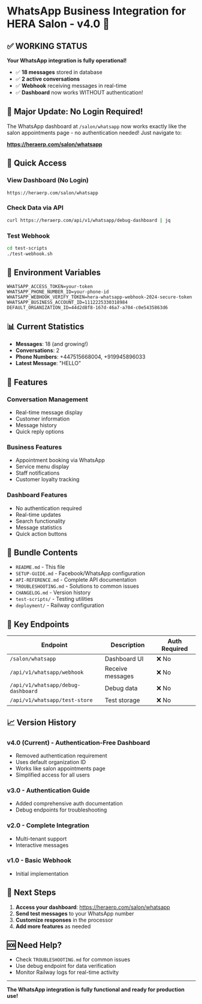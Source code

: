 # WhatsApp Business Integration for HERA Salon - v4.0 🚀

## ✅ WORKING STATUS

**Your WhatsApp integration is fully operational!**
- ✅ **18 messages** stored in database
- ✅ **2 active conversations**
- ✅ **Webhook** receiving messages in real-time
- ✅ **Dashboard** now works WITHOUT authentication!

## 🎉 Major Update: No Login Required!

The WhatsApp dashboard at `/salon/whatsapp` now works exactly like the salon appointments page - no authentication needed! Just navigate to:

**https://heraerp.com/salon/whatsapp**

## 📱 Quick Access

### View Dashboard (No Login)
```
https://heraerp.com/salon/whatsapp
```

### Check Data via API
```bash
curl https://heraerp.com/api/v1/whatsapp/debug-dashboard | jq
```

### Test Webhook
```bash
cd test-scripts
./test-webhook.sh
```

## 🔧 Environment Variables

```env
WHATSAPP_ACCESS_TOKEN=your-token
WHATSAPP_PHONE_NUMBER_ID=your-phone-id
WHATSAPP_WEBHOOK_VERIFY_TOKEN=hera-whatsapp-webhook-2024-secure-token
WHATSAPP_BUSINESS_ACCOUNT_ID=1112225330318984
DEFAULT_ORGANIZATION_ID=44d2d8f8-167d-46a7-a704-c0e5435863d6
```

## 📊 Current Statistics

- **Messages**: 18 (and growing!)
- **Conversations**: 2
- **Phone Numbers**: +447515668004, +919945896033
- **Latest Message**: "HELLO"

## 🚀 Features

### Conversation Management
- Real-time message display
- Customer information
- Message history
- Quick reply options

### Business Features
- Appointment booking via WhatsApp
- Service menu display
- Staff notifications
- Customer loyalty tracking

### Dashboard Features
- No authentication required
- Real-time updates
- Search functionality
- Message statistics
- Quick action buttons

## 📁 Bundle Contents

- `README.md` - This file
- `SETUP-GUIDE.md` - Facebook/WhatsApp configuration
- `API-REFERENCE.md` - Complete API documentation
- `TROUBLESHOOTING.md` - Solutions to common issues
- `CHANGELOG.md` - Version history
- `test-scripts/` - Testing utilities
- `deployment/` - Railway configuration

## 🔗 Key Endpoints

| Endpoint | Description | Auth Required |
|----------|-------------|---------------|
| `/salon/whatsapp` | Dashboard UI | ❌ No |
| `/api/v1/whatsapp/webhook` | Receive messages | ❌ No |
| `/api/v1/whatsapp/debug-dashboard` | Debug data | ❌ No |
| `/api/v1/whatsapp/test-store` | Test storage | ❌ No |

## 📈 Version History

### v4.0 (Current) - Authentication-Free Dashboard
- Removed authentication requirement
- Uses default organization ID
- Works like salon appointments page
- Simplified access for all users

### v3.0 - Authentication Guide
- Added comprehensive auth documentation
- Debug endpoints for troubleshooting

### v2.0 - Complete Integration
- Multi-tenant support
- Interactive messages

### v1.0 - Basic Webhook
- Initial implementation

## 🎯 Next Steps

1. **Access your dashboard**: https://heraerp.com/salon/whatsapp
2. **Send test messages** to your WhatsApp number
3. **Customize responses** in the processor
4. **Add more features** as needed

## 🆘 Need Help?

- Check `TROUBLESHOOTING.md` for common issues
- Use debug endpoint for data verification
- Monitor Railway logs for real-time activity

---

**The WhatsApp integration is fully functional and ready for production use!**